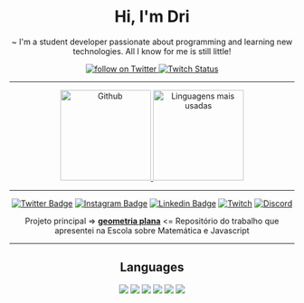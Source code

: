 <h1 align="center"> Hi, I'm Dri </h1>

<p align="center">
~ I'm a student developer passionate about programming and learning new technologies. All I know for me is still little!
</p>

<div align="center">
    <a href="https://twitter.com/intent/follow?screen_name=rwdrigs">
        <img src="https://img.shields.io/twitter/follow/rwdrigs?style=social&logo=twitter"
        alt="follow on Twitter">
    </a>
    <a href="https://www.twitch.tv/lucas7ven">
    <img alt="Twitch Status" src="https://img.shields.io/twitch/status/lucas7ven?style=social">
    </a>
</div>

----

<div align="center">
    <a href="https://github.com/lucrodrigues">
        <img height="160em" src="https://github-readme-stats.vercel.app/api?username=lucrodrigues&&show_icons=true&line_height=27&count_private=true&theme=midnight-purple"
        alt="Github">
    </a>
     <a href="https://github.com/lucrodrigues">
        <img height="160em" src="https://github-readme-stats.vercel.app/api/top-langs/?username=lucrodrigues&hide=html&layout=compact&&show_icons=true&line_height=27&theme=midnight-purple"
        alt="Linguagens mais usadas">
    </a>
</div>

----

<div align="center">

[![Twitter Badge](https://img.shields.io/badge/Twitter-1DA1F2?style=for-the-badge&logo=twitter&logoColor=white)](https://twitter.com/rwdrigs)
[![Instagram Badge](https://img.shields.io/badge/Instagram-E4405F?style=for-the-badge&logo=instagram&logoColor=white)](https://www.instagram.com/rwdrigs/)
[![Linkedin Badge](https://img.shields.io/badge/LinkedIn-0077B5?style=for-the-badge&logo=linkedin&logoColor=white)](https://www.linkedin.com/in/lucaselielrodrigues/)
[![Twitch](https://img.shields.io/badge/Twitch-1DA1F2?style=for-the-badge&logo=twitch&logoColor=white)](https://www.twitch.tv/drizxnn)
[![Discord](https://img.shields.io/badge/Discord-5865F2?style=for-the-badge&logo=discord&logoColor=white)](https://discord.gg/5qDg5psfkR)
    
 </div>
 
 <div align="center">

 Projeto principal => [**geometria plana**](https://github.com/lucrodrigues/Geometria-Plana) <= Repositório do trabalho que apresentei na Escola sobre Matemática e Javascript
    
</div>
 
----
 
<div align="center">
 
 <h2>Languages</h2>
  <img src="https://img.shields.io/badge/JavaScript-F7DF1E?style=for-the-badge&logo=javascript&logoColor=black"></img>
  <img src="https://img.shields.io/badge/Kotlin-F7DF1E?style=for-the-badge&logo=kotlin&logoColor=black"></img>
  <img src="https://img.shields.io/badge/HTML5-E34F26?style=for-the-badge&logo=html5&logoColor=white"></img>
  <img src="https://img.shields.io/badge/CSS3-1572B6?style=for-the-badge&logo=css3&logoColor=white"></img>
  <img src="https://img.shields.io/badge/Node.js-43853D?style=for-the-badge&logo=node.js&logoColor=white"></img>
  <img src="https://img.shields.io/badge/Bootstrap-563D7C?style=for-the-badge&logo=bootstrap&logoColor=white"></img>
</div>
